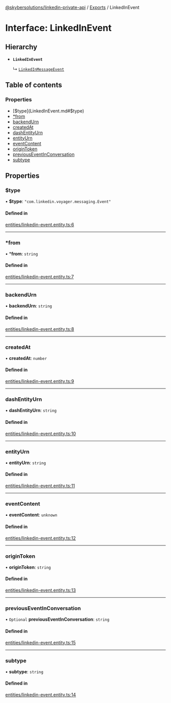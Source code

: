 [@skybersolutions/linkedin-private-api](../README.md) / [Exports](../modules.md) / LinkedInEvent

# Interface: LinkedInEvent

## Hierarchy

- **`LinkedInEvent`**

  ↳ [`LinkedInMessageEvent`](LinkedInMessageEvent.md)

## Table of contents

### Properties

- [$type](LinkedInEvent.md#$type)
- [*from](LinkedInEvent.md#*from)
- [backendUrn](LinkedInEvent.md#backendurn)
- [createdAt](LinkedInEvent.md#createdat)
- [dashEntityUrn](LinkedInEvent.md#dashentityurn)
- [entityUrn](LinkedInEvent.md#entityurn)
- [eventContent](LinkedInEvent.md#eventcontent)
- [originToken](LinkedInEvent.md#origintoken)
- [previousEventInConversation](LinkedInEvent.md#previouseventinconversation)
- [subtype](LinkedInEvent.md#subtype)

## Properties

### $type

• **$type**: ``"com.linkedin.voyager.messaging.Event"``

#### Defined in

[entities/linkedin-event.entity.ts:6](https://github.com/SkyberSolutions/linkedin-private-api/blob/c247a0c/src/entities/linkedin-event.entity.ts#L6)

___

### *from

• ***from**: `string`

#### Defined in

[entities/linkedin-event.entity.ts:7](https://github.com/SkyberSolutions/linkedin-private-api/blob/c247a0c/src/entities/linkedin-event.entity.ts#L7)

___

### backendUrn

• **backendUrn**: `string`

#### Defined in

[entities/linkedin-event.entity.ts:8](https://github.com/SkyberSolutions/linkedin-private-api/blob/c247a0c/src/entities/linkedin-event.entity.ts#L8)

___

### createdAt

• **createdAt**: `number`

#### Defined in

[entities/linkedin-event.entity.ts:9](https://github.com/SkyberSolutions/linkedin-private-api/blob/c247a0c/src/entities/linkedin-event.entity.ts#L9)

___

### dashEntityUrn

• **dashEntityUrn**: `string`

#### Defined in

[entities/linkedin-event.entity.ts:10](https://github.com/SkyberSolutions/linkedin-private-api/blob/c247a0c/src/entities/linkedin-event.entity.ts#L10)

___

### entityUrn

• **entityUrn**: `string`

#### Defined in

[entities/linkedin-event.entity.ts:11](https://github.com/SkyberSolutions/linkedin-private-api/blob/c247a0c/src/entities/linkedin-event.entity.ts#L11)

___

### eventContent

• **eventContent**: `unknown`

#### Defined in

[entities/linkedin-event.entity.ts:12](https://github.com/SkyberSolutions/linkedin-private-api/blob/c247a0c/src/entities/linkedin-event.entity.ts#L12)

___

### originToken

• **originToken**: `string`

#### Defined in

[entities/linkedin-event.entity.ts:13](https://github.com/SkyberSolutions/linkedin-private-api/blob/c247a0c/src/entities/linkedin-event.entity.ts#L13)

___

### previousEventInConversation

• `Optional` **previousEventInConversation**: `string`

#### Defined in

[entities/linkedin-event.entity.ts:15](https://github.com/SkyberSolutions/linkedin-private-api/blob/c247a0c/src/entities/linkedin-event.entity.ts#L15)

___

### subtype

• **subtype**: `string`

#### Defined in

[entities/linkedin-event.entity.ts:14](https://github.com/SkyberSolutions/linkedin-private-api/blob/c247a0c/src/entities/linkedin-event.entity.ts#L14)

